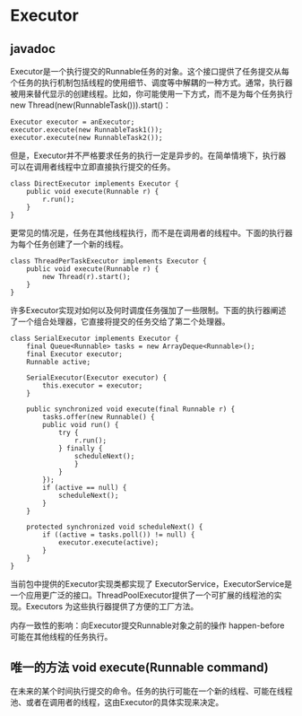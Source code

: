 # Executor

## javadoc
Executor是一个执行提交的Runnable任务的对象。这个接口提供了任务提交从每个任务的执行机制包括线程的使用细节、调度等中解耦的一种方式。通常，执行器被用来替代显示的创建线程。比如，你可能使用一下方式，而不是为每个任务执行new Thread(new(RunnableTask())).start()：

```
Executor executor = anExecutor;
executor.execute(new RunnableTask1());
executor.execute(new RunnableTask2());
```

但是，Executor并不严格要求任务的执行一定是异步的。在简单情境下，执行器可以在调用者线程中立即直接执行提交的任务。

```
class DirectExecutor implements Executor {
    public void execute(Runnable r) {
        r.run();
    }
}
```

更常见的情况是，任务在其他线程执行，而不是在调用者的线程中。下面的执行器为每个任务创建了一个新的线程。

```
class ThreadPerTaskExecutor implements Executor {
    public void execute(Runnable r) {
        new Thread(r).start();
    }
}
```

许多Executor实现对如何以及何时调度任务强加了一些限制。下面的执行器阐述了一个组合处理器，它直接将提交的任务交给了第二个处理器。

```
class SerialExecutor implements Executor {
    final Queue<Runnable> tasks = new ArrayDeque<Runnable>();
    final Executor executor;
    Runnable active;

    SerialExecutor(Executor executor) {
        this.executor = executor;
    }

    public synchronized void execute(final Runnable r) {
        tasks.offer(new Runnable() {
        public void run() {
            try {
                r.run();
            } finally {
                scheduleNext();
                }
            }
        });
        if (active == null) {
            scheduleNext();
        }
    }

    protected synchronized void scheduleNext() {
        if ((active = tasks.poll()) != null) {
            executor.execute(active);
        }
    }
}
```

当前包中提供的Executor实现类都实现了 ExecutorService，ExecutorService是一个应用更广泛的接口。ThreadPoolExecutor提供了一个可扩展的线程池的实现。Executors 为这些执行器提供了方便的工厂方法。

内存一致性的影响：向Executor提交Runnable对象之前的操作  happen-before 可能在其他线程的任务执行。

## 唯一的方法 void execute(Runnable command)

在未来的某个时间执行提交的命令。任务的执行可能在一个新的线程、可能在线程池、或者在调用者的线程，这由Executor的具体实现来决定。
